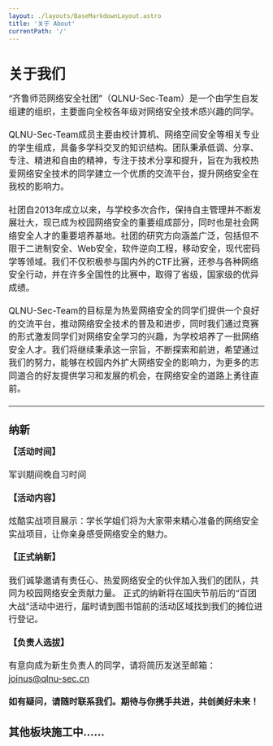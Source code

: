```yaml
---
layout: ./layouts/BaseMarkdownLayout.astro
title: '关于 About'
currentPath: '/'
---
```

<style>

   p {
    font-size: 17px;
    line-height: 1.5;
    margin-bottom: 20px;
  }

</style>
# 关于我们

“齐鲁师范网络安全社团”（QLNU-Sec-Team）是一个由学生自发组建的组织，主要面向全校各年级对网络安全技术感兴趣的同学。

QLNU-Sec-Team成员主要由校计算机、网络空间安全等相关专业的学生组成，具备多学科交叉的知识结构。团队秉承低调、分享、专注、精进和自由的精神，专注于技术分享和提升，旨在为我校热爱网络安全技术的同学建立一个优质的交流平台，提升网络安全在我校的影响力。

社团自2013年成立以来，与学校多次合作，保持自主管理并不断发展壮大，现已成为校园网络安全的重要组成部分，同时也是社会网络安全人才的重要培养基地。社团的研究方向涵盖广泛，包括但不限于二进制安全、Web安全，软件逆向工程，移动安全，现代密码学等领域。我们不仅积极参与国内外的CTF比赛，还参与各种网络安全行动，并在许多全国性的比赛中，取得了省级，国家级的优异成绩。

QLNU-Sec-Team的目标是为热爱网络安全的同学们提供一个良好的交流平台，推动网络安全技术的普及和进步，同时我们通过竞赛的形式激发同学们对网络安全学习的兴趣，为学校培养了一批网络安全人才。我们将继续秉承这一宗旨，不断探索和前进，希望通过我们的努力，能够在校园内外扩大网络安全的影响力，为更多的志同道合的好友提供学习和发展的机会，在网络安全的道路上勇往直前。


---

## 纳新

**【活动时间】** 

军训期间晚自习时间

**【活动内容】**

炫酷实战项目展示：学长学姐们将为大家带来精心准备的网络安全实战项目，让你亲身感受网络安全的魅力。

**【正式纳新】** 

我们诚挚邀请有责任心、热爱网络安全的伙伴加入我们的团队，共同为校园网络安全贡献力量。
正式的纳新将在国庆节前后的“百团大战”活动中进行，届时请到图书馆前的活动区域找到我们的摊位进行登记。

**【负责人选拔】** 

有意向成为新生负责人的同学，请将简历发送至邮箱：joinus@qlnu-sec.cn

**如有疑问，请随时联系我们。期待与你携手共进，共创美好未来！**

## 其他板块施工中......

